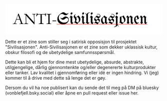 ![Anti-Sivilisasjonen](https://raw.githubusercontent.com/hansbrenna/anti-sivilisasjonen/refs/heads/main/hode.jpg)

Dette er et zine som stiller seg i satirisk opposisjon til prosjektet "Sivilisasjonen". Anti-Sivilisasjonen er et zine som dekker uklassisk kultur, obskur filosofi og de ubetydelige samfunnsspørsmål. 

Dette kan bli et hjem for dine mest ubetydelige, absurde, abstrakte, utilgjengelige, dårlig gjennomtenkte og/eller degenererte kulturprodukter eller tanker. Lav kvalitet i gjennomføring eller idé er ingen hindring. Vi (jeg) kommer til å drive med dette så lenge det er gøy.

Dersom du vil ha noe publisert kan du sende det til meg på DM på bluesky (vonblefjell.bsky.social) eller åpne en pull request eller issue her.
